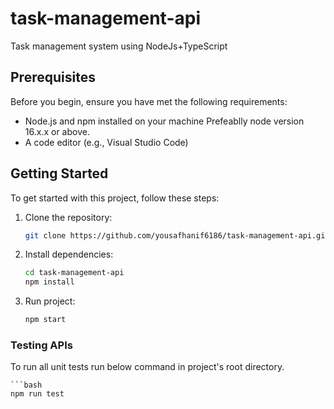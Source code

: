 # task-management-api
Task management system using NodeJs+TypeScript

## Prerequisites

Before you begin, ensure you have met the following requirements:

- Node.js and npm installed on your machine Prefeablly node version 16.x.x or above.
- A code editor (e.g., Visual Studio Code)

## Getting Started

To get started with this project, follow these steps:

1. Clone the repository:

    ```bash
    git clone https://github.com/yousafhanif6186/task-management-api.git

2. Install dependencies:

    ```bash
    cd task-management-api
    npm install

3. Run project:

    ```bash
    npm start

### Testing APIs

To run all unit tests run below command in project's root directory.

    ```bash
    npm run test
